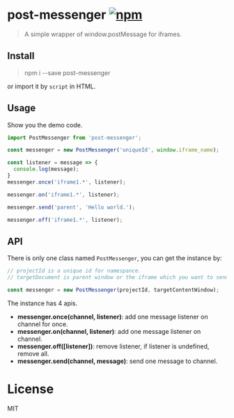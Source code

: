 # post-messenger [![npm](https://img.shields.io/npm/v/post-messenger.svg)](https://www.npmjs.com/package/post-messenger)

> A simple wrapper of window.postMessage for iframes.


## Install

> npm i --save post-messenger

or import it by `script` in HTML.


## Usage

Show you the demo code.

```js
import PostMessenger from 'post-messenger';

const messenger = new PostMessenger('uniqueId', window.iframe_name);

const listener = message => {
  console.log(message);
}
messenger.once('iframe1.*', listener);

messenger.on('iframe1.*', listener);

messenger.send('parent', 'Hello world.');

messenger.off('iframe1.*', listener);
```


## API

There is only one class named `PostMessenger`, you can get the instance by:

```js
// projectId is a unique id for namespance.
// targetDocument is parent window or the iframe which you want to send message.

const messenger = new PostMessenger(projectId, targetContentWindow);
```

The instance has 4 apis.

 - **messenger.once(channel, listener)**: add one message listener on channel for once.
 - **messenger.on(channel, listener)**: add one message listener on channel.
 - **messenger.off([listener])**: remove listener, if listener is undefined, remove all.
 - **messenger.send(channel, message)**: send one message to channel.


# License

MIT
